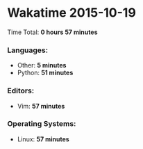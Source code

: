 # Wakatime 2015-10-19

Time Total: **0 hours 57 minutes**

### Languages:
- Other: **5 minutes** 
- Python: **51 minutes** 

### Editors:
- Vim: **57 minutes** 

### Operating Systems:
- Linux: **57 minutes** 

